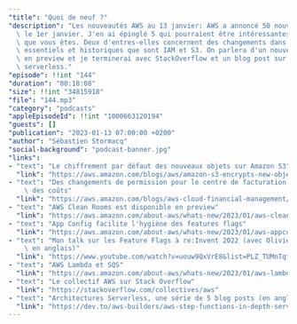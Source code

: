 ```yaml
---
"title": "Quoi de neuf ?"
"description": "Les nouveautés AWS au 13 janvier: AWS a annoncé 50 nouveautés depuis\
  \ le 1er janvier. J'en ai épinglé 5 qui pourraient être intéressantes pour les builders\
  \ que vous êtes. Deux d'entres-elles concernent des changements dans des services\
  \ essentiels et historiques que sont IAM et S3. On parlera d'un nouveau service\
  \ en preview et je terminerai avec StackOverflow et un blog post sur les architectures\
  \ serverless."
"episode": !!int "144"
"duration": "00:18:08"
"size": !!int "34815918"
"file": "144.mp3"
"category": "podcasts"
"appleEpisodeId": !!int "1000663120194"
"guests": []
"publication": "2023-01-13 07:00:00 +0200"
"author": "Sébastien Stormacq"
"social-background": "podcast-banner.jpg"
"links":
- "text": "Le chiffrement par défaut des nouveaux objets sur Amazon S3"
  "link": "https://aws.amazon.com/blogs/aws/amazon-s3-encrypts-new-objects-by-default/"
- "text": "Des changements de permission pour le centre de facturation et de gestion\
    \ des coûts"
  "link": "https://aws.amazon.com/blogs/aws-cloud-financial-management/changes-to-aws-billing-cost-management-and-account-consoles-permissions/"
- "text": "AWS Clean Rooms est disponible en preview"
  "link": "https://aws.amazon.com/about-aws/whats-new/2023/01/aws-clean-rooms-now-available-preview/"
- "text": "App Config facilite l'hygiène des features flags"
  "link": "https://aws.amazon.com/about-aws/whats-new/2023/01/aws-appconfig-tracking-stale-feature-flags-code-hygiene/"
- "text": "Mon talk sur les Feature Flags à re:Invent 2022 (avec Olivier Leplus -\
    \ en anglais)"
  "link": "https://www.youtube.com/watch?v=uouw9QxVrE8&list=PLZ_TUMnTqfu807CK1WZis4h89umhDapCE"
- "text": "AWS Lambda et SQS"
  "link": "https://aws.amazon.com/about-aws/whats-new/2023/01/aws-lambda-maximum-concurrency-amazon-sqs-event-source/"
- "text": "Le collectif AWS sur Stack Overflow"
  "link": "https://stackoverflow.com/collectives/aws"
- "text": "Architectures Serverless, une série de 5 blog posts (en anglais)"
  "link": "https://dev.to/aws-builders/aws-step-functions-in-depth-serverless-5e4i"
---
```

